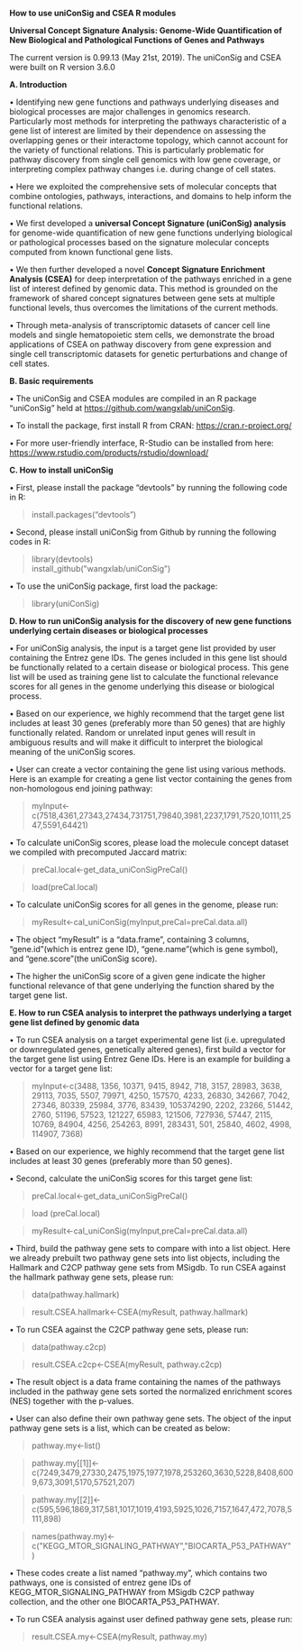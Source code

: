 
__How to use uniConSig and CSEA R modules__

__Universal Concept Signature Analysis: Genome-Wide Quantification of New Biological and Pathological Functions of Genes and Pathways__

The current version is 0.99.13 (May 21st, 2019). The uniConSig and CSEA were built on R version 3.6.0


__A. Introduction__

•	Identifying new gene functions and pathways underlying diseases and biological processes are major challenges in genomics research. Particularly most methods for interpreting the pathways characteristic of a gene list of interest are limited by their dependence on assessing the overlapping genes or their interactome topology, which cannot account for the variety of functional relations. This is particularly problematic for pathway discovery from single cell genomics with low gene coverage, or interpreting complex pathway changes i.e. during change of cell states. 

•	Here we exploited the comprehensive sets of molecular concepts that combine ontologies, pathways, interactions, and domains to help inform the functional relations. 

•	We first developed a __universal Concept Signature (uniConSig) analysis__ for genome-wide quantification of new gene functions underlying biological or pathological processes based on the signature molecular concepts computed from known functional gene lists. 

•	We then further developed a novel __Concept Signature Enrichment Analysis (CSEA)__ for deep interpretation of the pathways enriched in a gene list of interest defined by genomic data. This method is grounded on the framework of shared concept signatures between gene sets at multiple functional levels, thus overcomes the limitations of the current methods. 

•	Through meta-analysis of transcriptomic datasets of cancer cell line models and single hematopoietic stem cells, we demonstrate the broad applications of CSEA on pathway discovery from gene expression and single cell transcriptomic datasets for genetic perturbations and change of cell states.


__B.	Basic requirements__

•	The uniConSig and CSEA modules are compiled in an R package “uniConSig” held at https://github.com/wangxlab/uniConSig. 

•	To install the package, first install R from CRAN: https://cran.r-project.org/

•	For more user-friendly interface, R-Studio can be installed from here: https://www.rstudio.com/products/rstudio/download/


__C. How to install uniConSig__

•	First, please install the package “devtools” by running the following code in R:
>install.packages(“devtools”)

•	Second, please install uniConSig from Github by running the following codes in R:
>library(devtools)<br />
>install_github("wangxlab/uniConSig")

•	To use the uniConSig package, first load the package:
> library(uniConSig)


__D.	How to run uniConSig analysis for the discovery of new gene functions underlying certain diseases or biological processes__

•	For uniConSig analysis, the input is a target gene list provided by user containing the Entrez gene IDs. The genes included in this gene list should be functionally related to a certain disease or biological process. This gene list will be used as training gene list to calculate the functional relevance scores for all genes in the genome underlying this disease or biological process. 

•	Based on our experience, we highly recommend that the target gene list includes at least 30 genes (preferably more than 50 genes) that are highly functionally related. Random or unrelated input genes will result in ambiguous results and will make it difficult to interpret the biological meaning of the uniConSig scores. 

•	User can create a vector containing the gene list using various methods. Here is an example for creating a gene list vector containing the genes from non-homologous end joining pathway:

> myInput<-c(7518,4361,27343,27434,731751,79840,3981,2237,1791,7520,10111,2547,5591,64421)

•	To calculate uniConSig scores, please load the molecule concept dataset we compiled with precomputed Jaccard matrix:

> preCal.local<-get_data_uniConSigPreCal()

> load(preCal.local)

•	To calculate uniConSig scores for all genes in the genome, please run:

> myResult<-cal_uniConSig(myInput,preCal=preCal.data.all)

•	The object “myResult” is a “data.frame”, containing 3 columns, “gene.id”(which is entrez gene ID), “gene.name”(which is gene symbol), and “gene.score”(the uniConSig score).

•	The higher the uniConSig score of a given gene indicate the higher functional relevance of that gene underlying the function shared by the target gene list.



__E.	How to run CSEA analysis to interpret the pathways underlying a target gene list defined by genomic data__

•	To run CSEA analysis on a target experimental gene list (i.e. upregulated or downregulated genes, genetically altered genes), first build a vector for the target gene list using Entrez Gene IDs. Here is an example for building a vector for a target gene list:

> myInput<-c(3488, 1356, 10371, 9415, 8942, 718, 3157, 28983, 3638, 29113, 7035, 5507, 79971, 4250, 157570, 4233, 26830, 342667, 7042, 27346, 80339, 25984, 3776, 83439, 105374290, 2202, 23266, 51442, 2760, 51196, 57523, 121227, 65983, 121506, 727936, 57447, 2115, 10769, 84904, 4256, 254263, 8991, 283431, 501, 25840, 4602, 4998, 114907, 7368)

•	Based on our experience, we highly recommend that the target gene list includes at least 30 genes (preferably more than 50 genes).

•	Second, calculate the uniConSig scores for this target gene list:

>preCal.local<-get_data_uniConSigPreCal()

>load (preCal.local)

>myResult<-cal_uniConSig(myInput,preCal=preCal.data.all) 

•	Third, build the pathway gene sets to compare with into a list object. Here we already prebuilt two pathway gene sets into list objects, including the Hallmark and C2CP pathway gene sets from MSigdb. To run CSEA against the hallmark pathway gene sets, please run:

> data(pathway.hallmark)

> result.CSEA.hallmark<-CSEA(myResult, pathway.hallmark)

•	To run CSEA against the C2CP pathway gene sets, please run:

> data(pathway.c2cp)

> result.CSEA.c2cp<-CSEA(myResult, pathway.c2cp)

•	The result object is a data frame containing the names of the pathways included in the pathway gene sets sorted the normalized enrichment scores (NES) together with the p-values.

•	User can also define their own pathway gene sets. The object of the input pathway gene sets is a list, which can be created as below:

> pathway.my<-list()

> pathway.my[[1]]<-c(7249,3479,27330,2475,1975,1977,1978,253260,3630,5228,8408,6009,673,3091,5170,57521,207)

> pathway.my[[2]]<-c(595,596,1869,317,581,1017,1019,4193,5925,1026,7157,1647,472,7078,5111,898)

> names(pathway.my)<-c("KEGG_MTOR_SIGNALING_PATHWAY","BIOCARTA_P53_PATHWAY")

•	These codes create a list named “pathway.my”, which contains two pathways, one is consisted of entrez gene IDs of KEGG_MTOR_SIGNALING_PATHWAY from MSigdb C2CP pathway collection, and the other one BIOCARTA_P53_PATHWAY. 

•	To run CSEA analysis against user defined pathway gene sets, please run:

> result.CSEA.my<-CSEA(myResult, pathway.my)
